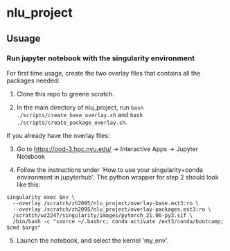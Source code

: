 # nlu_project

## Usuage

### Run jupyter notebook with the singularity environment
For first time usage, create the two overlay files that contains all the packages needed:

1. Clone this repo to greene scratch.

2. In the main directory of nlu_project, run `bash ./scripts/create_base_overlay.sh` and `bash ./scripts/create_package_overlay.sh`.

If you already have the overlay files:

3. Go to https://ood-3.hpc.nyu.edu/ -> Interactive Apps -> Jupyter Notebook

4. Follow the instructions under 'How to use your singularity+conda environment in jupyterhub'. The python wrapper for step 2 should look like this:

```
singularity exec $nv \
  --overlay /scratch/zh2095/nlu_project/overlay-base.ext3:ro \
  --overlay /scratch/zh2095/nlu_project/overlay-packages.ext3:ro \
  /scratch/wz2247/singularity/images/pytorch_21.06-py3.sif \
  /bin/bash -c "source ~/.bashrc; conda activate /ext3/conda/bootcamp; $cmd $args"
```
5. Launch the notebook, and select the kernel 'my_env'.
